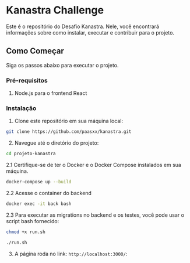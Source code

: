 # Kanastra Challenge

Este é o repositório do Desafio Kanastra. Nele, você encontrará informações sobre como instalar, executar e contribuir para o projeto.


## Como Começar

Siga os passos abaixo para executar o projeto.

### Pré-requisitos

1. Node.js para o frontend React

### Instalação


1. Clone este repositório em sua máquina local:

```bash
git clone https://github.com/paasxx/kanastra.git
```

2. Navegue até o diretório do projeto:

```bash
cd projeto-kanastra
```

2.1 Certifique-se de ter o Docker e o Docker Compose instalados em sua máquina.

```bash
docker-compose up --build
```
2.2 Acesse o container do backend

```bash
docker exec -it back bash
```

2.3 Para executar as migrations no backend e os testes, você pode usar o script bash fornecido:

```bash
chmod +x run.sh
```

```bash
./run.sh
```

3. A página roda no link: `http://localhost:3000/`:
